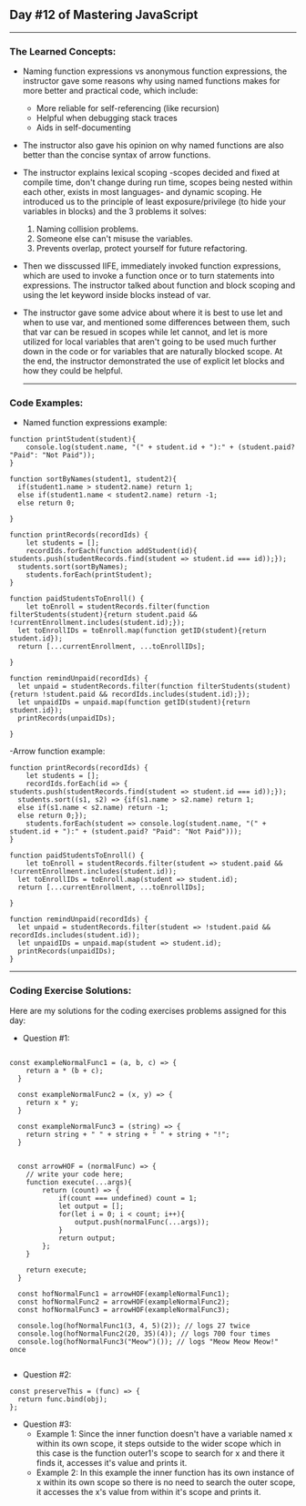 ## Day #12 of Mastering JavaScript
---

  ### The Learned Concepts:
- Naming function expressions vs anonymous function expressions, the instructor gave some reasons why using named functions makes for more better and practical code, which include:
  - More reliable for self-referencing (like recursion)
  - Helpful when debugging stack traces
  - Aids in self-documenting
- The instructor also gave his opinion on why named functions are also better than the concise syntax of arrow functions.
- The instructor explains lexical scoping -scopes decided and fixed at compile time, don't change during run time, scopes being nested within each other, exists in most languages- and dynamic scoping. He introduced us to the principle of least exposure/privilege (to hide your variables in blocks) and the 3 problems it solves:
   1. Naming collision problems.
   2. Someone else can't misuse the variables.
   3. Prevents overlap, protect yourself for future refactoring.
- Then we disscussed IIFE, immediately invoked function expressions, which are used to invoke a function once or to turn statements into expressions. The instructor talked about function and block scoping and using the let keyword inside blocks instead of var.
- The instructor gave some advice about where it is best to use let and when to use var, and mentioned some differences between them, such that var can be resued in scopes while let cannot, and let is more utilized for local variables that aren't going to be used much further down in the code or for variables that are naturally blocked scope. At the end, the instructor demonstrated the use of explicit let blocks and how they could be helpful.
 
  ---
 ### Code Examples: 

 - Named function expressions example:
```
function printStudent(student){
	console.log(student.name, "(" + student.id + "):" + (student.paid? "Paid": "Not Paid"));
}

function sortByNames(student1, student2){
  if(student1.name > student2.name) return 1;
  else if(student1.name < student2.name) return -1;
  else return 0;

}

function printRecords(recordIds) {
	let students = [];
	recordIds.forEach(function addStudent(id){ students.push(studentRecords.find(student => student.id === id));});
  students.sort(sortByNames);
	students.forEach(printStudent);
}

function paidStudentsToEnroll() {
	let toEnroll = studentRecords.filter(function filterStudents(student){return student.paid && !currentEnrollment.includes(student.id);});
  let toEnrollIDs = toEnroll.map(function getID(student){return student.id});
  return [...currentEnrollment, ...toEnrollIDs];

}

function remindUnpaid(recordIds) {
  let unpaid = studentRecords.filter(function filterStudents(student){return !student.paid && recordIds.includes(student.id);});
  let unpaidIDs = unpaid.map(function getID(student){return student.id});
  printRecords(unpaidIDs);

}
```

-Arrow function example: 
```
function printRecords(recordIds) {
	let students = [];
	recordIds.forEach(id => { students.push(studentRecords.find(student => student.id === id));});
  students.sort((s1, s2) => {if(s1.name > s2.name) return 1;
  else if(s1.name < s2.name) return -1;
  else return 0;});
	students.forEach(student => console.log(student.name, "(" + student.id + "):" + (student.paid? "Paid": "Not Paid")));
}

function paidStudentsToEnroll() {
	let toEnroll = studentRecords.filter(student => student.paid && !currentEnrollment.includes(student.id));
  let toEnrollIDs = toEnroll.map(student => student.id);
  return [...currentEnrollment, ...toEnrollIDs];

}

function remindUnpaid(recordIds) {
  let unpaid = studentRecords.filter(student => !student.paid && recordIds.includes(student.id));
  let unpaidIDs = unpaid.map(student => student.id);
  printRecords(unpaidIDs);
}

```


---
 ### Coding Exercise Solutions:
 Here are my solutions for the coding exercises problems assigned for this day:

- Question #1:
```

const exampleNormalFunc1 = (a, b, c) => {
	return a * (b + c);
  }
  
  const exampleNormalFunc2 = (x, y) => {
	return x * y;
  }
  
  const exampleNormalFunc3 = (string) => {
	return string + " " + string + " " + string + "!";
  }
  
  
  const arrowHOF = (normalFunc) => {
	// write your code here;
	function execute(...args){
		return (count) => {
			if(count === undefined) count = 1;
			let output = [];
			for(let i = 0; i < count; i++){
				output.push(normalFunc(...args));
			}
			return output;
		};
	}

	return execute;
  }
  
  const hofNormalFunc1 = arrowHOF(exampleNormalFunc1);
  const hofNormalFunc2 = arrowHOF(exampleNormalFunc2);
  const hofNormalFunc3 = arrowHOF(exampleNormalFunc3);
  
  console.log(hofNormalFunc1(3, 4, 5)(2)); // logs 27 twice
  console.log(hofNormalFunc2(20, 35)(4)); // logs 700 four times
  console.log(hofNormalFunc3("Meow")()); // logs "Meow Meow Meow!" once
  
```
- Question #2:
```
const preserveThis = (func) => {
  return func.bind(obj);
};

```
- Question #3:
   - Example 1: Since the inner function doesn't have a variable named x within its own scope, it steps outside to the wider scope which in this case is the function outer1's scope to search for x and there it finds it, accesses it's value and prints it.
   - Example 2: In this example the inner function has its own instance of x within its own scope so there is no need to search the outer scope, it accesses the x's value from within it's scope and prints it.
